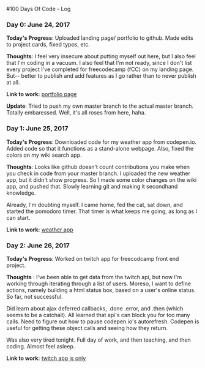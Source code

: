 #100 Days Of Code - Log

### Day 0: June 24, 2017

**Today's Progress**: Uploaded landing page/ portfolio to github. Made edits to
project cards, fixed typos, etc.

**Thoughts**: I feel very insecure about putting myself out here, but I also
feel that I'm coding in a vacuum. I also feel that I'm not ready, since I don't
list every project I've completed for freecodecamp (fCC) on my landing page.
But-- better to publish and add features as I go rather than to never publish at
all.

**Link to work:** [portfolio page](http://bradleyhop.github.io)

**Update**: Tried to push my own master branch to the actual master branch.
Totally embaressed. Well, it's all roses from here, haha.

### Day 1: June 25, 2017

**Today's Progress**: Downloaded code for my weather app from codepen.io. Added
code so that it functions as a stand-alone webpage. Also, fixed the colors on
my wiki search app.

**Thoughts**: Looks like github doesn't count contributions you make when you
check in code from your master branch. I uploaded the new weather app, but it
didn't show progress. So I made some color changes on the wiki app, and pushed
that. Slowly learning git and making it secondhand knowledge.

Already, I'm doubting myself. I came home, fed the cat, sat down, and started
the pomodoro timer. That timer is what keeps me going, as long as I can start.

**Link to work:** [weather app](http://bradleyhop.github.io/weatherApp/weather.html)

### Day 2: June 26, 2017

**Today's Progress**: Worked on twitch app for freecodcamp front end project.

**Thoughts** : I've been able to get data from the twitch api, but now I'm
working through iterating through a list of users. Moreso, I want to define
actions, namely building a html status box, based on a user's online status. So
 far, not successful.

Did learn about ajax deferred callbacks, .done .error, and .then (which seems to
be a catchall). All learned that api's can block you for too many calls. Need to
figure out how to pause codepen.io's autorefresh. Codepen is useful for getting
these object calls and seeing how they return.

Was also very tired tonight. Full day of work, and then teaching, and then
coding. Almost feel asleep.

**Link to work:** [twitch app js only](http://bradleyhop.github.io/twitchOnline/onlineTwitch.js)


<!--
   -# 100 Days Of Code - Log
   -
   -### Day 0: February 30, 2016 (Example 1)
   -##### (delete me or comment me out)
   -
   -**Today's Progress**: Fixed CSS, worked on canvas functionality for the app.
   -
   -**Thoughts:** I really struggled with CSS, but, overall, I feel like I am slowly getting better at it. Canvas is still new for me, but I managed to figure out some basic functionality.
   -
   -**Link to work:** [Calculator App](http://www.example.com)
-->
